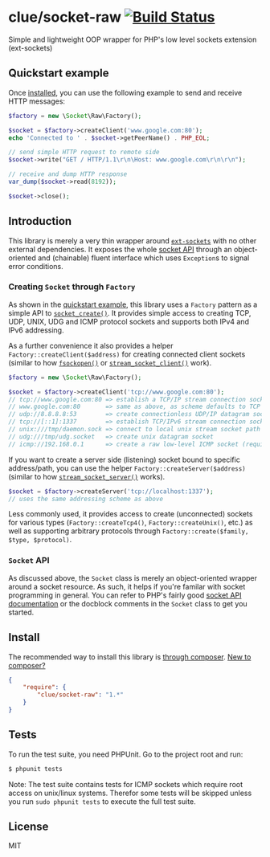 # clue/socket-raw [![Build Status](https://travis-ci.org/clue/php-socket-raw.svg?branch=master)](https://travis-ci.org/clue/php-socket-raw)

Simple and lightweight OOP wrapper for PHP's low level sockets extension (ext-sockets)


## Quickstart example

Once [installed](#install), you can use the following example to send and receive HTTP messages:

```php
$factory = new \Socket\Raw\Factory();

$socket = $factory->createClient('www.google.com:80');
echo 'Connected to ' . $socket->getPeerName() . PHP_EOL;

// send simple HTTP request to remote side
$socket->write("GET / HTTP/1.1\r\n\Host: www.google.com\r\n\r\n");

// receive and dump HTTP response
var_dump($socket->read(8192));

$socket->close();
```

## Introduction

This library is merely a very thin wrapper around [`ext-sockets`](http://www.php.net/manual/en/book.sockets.php)
with no other external dependencies.
It exposes the whole [socket API](http://www.php.net/manual/en/ref.sockets.php) through an object-oriented
and (chainable) fluent interface which uses `Exception`s to signal error conditions.

### Creating `Socket` through `Factory`

As shown in the [quickstart example](#quickstart-example), this library uses a `Factory` pattern
as a simple API to [`socket_create()`](http://www.php.net/manual/en/function.socket-create.php).
It provides simple access to creating TCP, UDP, UNIX, UDG and ICMP protocol sockets and supports both IPv4 and IPv6 addressing.

As a further convenience it also provides a helper `Factory::createClient($address)`
for creating connected client sockets
(similar to how [`fsockopen()`](http://www.php.net/manual/en/function.fsockopen.php) or
[`stream_socket_client()`](http://www.php.net/manual/en/function.stream-socket-client.php) work).

```php
$factory = new \Socket\Raw\Factory();

$socket = $factory->createClient('tcp://www.google.com:80');
// tcp://www.google.com:80 => establish a TCP/IP stream connection socket to www.google.com on port 80
// www.google.com:80       => same as above, as scheme defaults to TCP
// udp://8.8.8.8:53        => create connectionless UDP/IP datagram socket connected to google's DNS
// tcp://[::1]:1337        => establish TCP/IPv6 stream connection socket to localhost on port 1337
// unix:///tmp/daemon.sock => connect to local unix stream socket path
// udg:///tmp/udg.socket   => create unix datagram socket
// icmp://192.168.0.1      => create a raw low-level ICMP socket (requires root!)
```

If you want to create a server side (listening) socket bound to specific address/path, you can use the helper `Factory::createServer($address)` (similar to how [`stream_socket_server()`](http://www.php.net/manual/en/function.stream-socket-server.php) works).

```php
$socket = $factory->createServer('tcp://localhost:1337');
// uses the same addressing scheme as above
```

Less commonly used, it provides access to create (unconnected) sockets for various types (`Factory::createTcp4()`, `Factory::createUnix()`, etc.) as well as supporting arbitrary protocols through `Factory::create($family, $type, $protocol)`.

### `Socket` API

As discussed above, the `Socket` class is merely an object-oriented wrapper around a socket resource. As such, it helps if you're familar with socket programming in general. You can refer to PHP's fairly good [socket API documentation](http://www.php.net/manual/en/ref.sockets.php) or the docblock comments in the `Socket` class to get you started.

## Install

The recommended way to install this library is [through composer](http://getcomposer.org). [New to composer?](http://getcomposer.org/doc/00-intro.md)

```JSON
{
    "require": {
        "clue/socket-raw": "1.*"
    }
}
```

## Tests

To run the test suite, you need PHPUnit. Go to the project root and run:
````bash
$ phpunit tests
````

Note: The test suite contains tests for ICMP sockets which require root access
on unix/linux systems. Therefor some tests will be skipped unless you run
`sudo phpunit tests` to execute the full test suite.

## License

MIT
